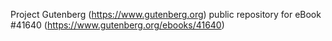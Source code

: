 Project Gutenberg (https://www.gutenberg.org) public repository for eBook #41640 (https://www.gutenberg.org/ebooks/41640)
